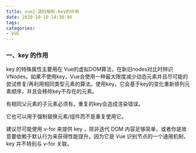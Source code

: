 ```yaml
---
title: vue2-源码解析-key的作用
date: 2020-10-10 14:38:40
tags:
categories:
- VUE
---
```

### 一、key 的作用

key 的特殊属性主要用在 Vue的虚拟DOM算法，在新旧nodes对比时辨识VNodes。如果不使用key，Vue会使用一种最大限度减少动态元素并且尽可能的尝试修复/再利用相同类型元素的算法。使用key，它会基于key的变化重新排列元素顺序，并且会移除key不存在的元素。
<!--more-->
有相同父元素的子元素必须有。重复的key会造成渲染错误。

它也可以用于强制替换元素/组件而不是重复使用它。

建议尽可能使用 v-for 来提供 key ，除非迭代 DOM 内容足够简单，或者你是故意要依赖于默认行为来获得性能提升。因为它是 Vue 识别节点的一个通用机制， key 并不特别与 v-for 关联。

